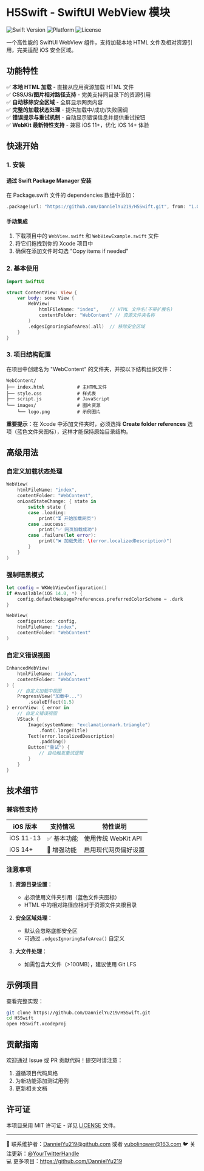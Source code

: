 # H5Swift - SwiftUI WebView 模块

![Swift Version](https://img.shields.io/badge/Swift-5.6+-orange.svg) 
![Platform](https://img.shields.io/badge/iOS-11+-blue.svg)
![License](https://img.shields.io/badge/License-MIT-lightgrey.svg)

一个高性能的 SwiftUI WebView 组件，支持加载本地 HTML 文件及相对资源引用，完美适配 iOS 安全区域。

## 功能特性

✅ **本地 HTML 加载** - 直接从应用资源加载 HTML 文件  
✅ **CSS/JS/图片相对路径支持** - 完美支持同目录下的资源引用  
✅ **自动移除安全区域** - 全屏显示网页内容  
✅ **完整的加载状态处理** - 提供加载中/成功/失败回调  
✅ **错误提示与重试机制** - 自动显示错误信息并提供重试按钮  
✅ **WebKit 最新特性支持** - 兼容 iOS 11+，优化 iOS 14+ 体验  

## 快速开始

### 1. 安装

#### 通过 Swift Package Manager 安装

在 Package.swift 文件的 dependencies 数组中添加：

```swift
.package(url: "https://github.com/DannielYu219/H5Swift.git", from: "1.0.0")
```

#### 手动集成

1. 下载项目中的 `WebView.swift` 和 `WebViewExample.swift` 文件
2. 将它们拖拽到你的 Xcode 项目中
3. 确保在添加文件时勾选 "Copy items if needed"

### 2. 基本使用

```swift
import SwiftUI

struct ContentView: View {
    var body: some View {
        WebView(
            htmlFileName: "index",    // HTML 文件名(不带扩展名)
            contentFolder: "WebContent" // 资源文件夹名称
        )
        .edgesIgnoringSafeArea(.all)  // 移除安全区域
    }
}
```

### 3. 项目结构配置

在项目中创建名为 "WebContent" 的文件夹，并按以下结构组织文件：

```
WebContent/
├── index.html            # 主HTML文件
├── style.css             # 样式表
├── script.js             # JavaScript
└── images/               # 图片资源
    └── logo.png          # 示例图片
```

**重要提示**：在 Xcode 中添加文件夹时，必须选择 **Create folder references** 选项（蓝色文件夹图标），这样才能保持原始目录结构。

## 高级用法

### 自定义加载状态处理

```swift
WebView(
    htmlFileName: "index",
    contentFolder: "WebContent",
    onLoadStateChange: { state in
        switch state {
        case .loading:
            print("⏳ 开始加载网页")
        case .success:
            print("✅ 网页加载成功")
        case .failure(let error):
            print("❌ 加载失败: \(error.localizedDescription)")
        }
    }
)
```

### 强制暗黑模式

```swift
let config = WKWebViewConfiguration()
if #available(iOS 14.0, *) {
    config.defaultWebpagePreferences.preferredColorScheme = .dark
}

WebView(
    configuration: config,
    htmlFileName: "index",
    contentFolder: "WebContent"
)
```

### 自定义错误视图

```swift
EnhancedWebView(
    htmlFileName: "index",
    contentFolder: "WebContent"
) {
    // 自定义加载中视图
    ProgressView("加载中...")
        .scaleEffect(1.5)
} errorView: { error in
    // 自定义错误视图
    VStack {
        Image(systemName: "exclamationmark.triangle")
            .font(.largeTitle)
        Text(error.localizedDescription)
            .padding()
        Button("重试") {
            // 自动触发重试逻辑
        }
    }
}
```

## 技术细节

### 兼容性支持

| iOS 版本 | 支持情况 | 特性说明 |
|----------|----------|----------|
| iOS 11-13 | ✅ 基本功能 | 使用传统 WebKit API |
| iOS 14+ | 🚀 增强功能 | 启用现代网页偏好设置 |

### 注意事项

1. **资源目录设置**：
   - 必须使用文件夹引用（蓝色文件夹图标）
   - HTML 中的相对路径应相对于资源文件夹根目录

2. **安全区域处理**：
   - 默认会忽略底部安全区
   - 可通过 `.edgesIgnoringSafeArea()` 自定义

3. **大文件处理**：
   - 如需包含大文件（>100MB），建议使用 Git LFS

## 示例项目

查看完整实现：

```bash
git clone https://github.com/DannielYu219/H5Swift.git
cd H5Swift
open H5Swift.xcodeproj
```

## 贡献指南

欢迎通过 Issue 或 PR 贡献代码！提交时请注意：

1. 遵循项目代码风格
2. 为新功能添加测试用例
3. 更新相关文档

## 许可证

本项目采用 MIT 许可证 - 详见 [LICENSE](LICENSE) 文件。

---

📧 联系维护者：DannielYu219@github.com 或者 yubolinqwer@163.com
🐦 关注更新：[@YourTwitterHandle](https://twitter.com/YourTwitterHandle)  
💻 更多项目：https://github.com/DannielYu219

